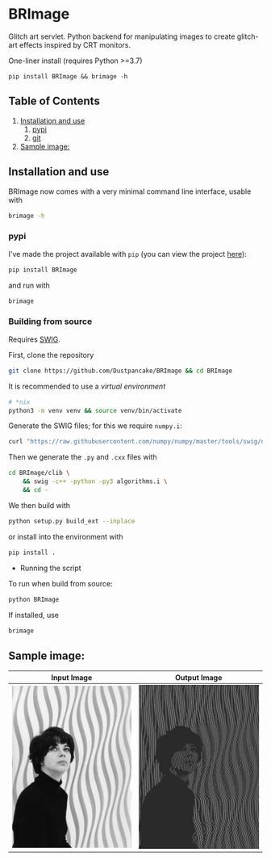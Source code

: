 # BRImage
Glitch art servlet. Python backend for manipulating images to create glitch-art effects inspired by CRT monitors.

One-liner install (requires Python >=3.7)
```
pip install BRImage && brimage -h
```

<!--BEGIN TOC-->
## Table of Contents
1. [Installation and use](#toc-sub-tag-0)
	1. [pypi](#toc-sub-tag-1)
	2. [git](#toc-sub-tag-2)
2. [Sample image:](#toc-sub-tag-3)
<!--END TOC-->

## Installation and use <a name="toc-sub-tag-0"></a>
BRImage now comes with a very minimal command line interface, usable with
```bash
brimage -h
```

### pypi <a name="toc-sub-tag-1"></a>
I've made the project available with `pip` (you can view the project [here](https://pypi.org/project/BRImage/)):
```bash
pip install BRImage
```

and run with
```bash
brimage
```

### Building from source <a name="toc-sub-tag-2"></a>
Requires [SWIG](http://swig.org/).

First, clone the repository
```bash
git clone https://github.com/Dustpancake/BRImage && cd BRImage
```
It is recommended to use a *virtual environment*
```bash
# *nix
python3 -m venv venv && source venv/bin/activate
```

Generate the SWIG files; for this we require `numpy.i`:
```bash
curl "https://raw.githubusercontent.com/numpy/numpy/master/tools/swig/numpy.i" > BRImage/clib/numpy.i
```
Then we generate the `.py` and `.cxx` files with
```bash
cd BRImage/clib \
    && swig -c++ -python -py3 algorithms.i \
    && cd -
```
We then build with
```bash
python setup.py build_ext --inplace
```

or install into the environment with 
```bash
pip install .
```
- Running the script

To run when build from source:
```bash
python BRImage
```

If installed, use
```bash
brimage
```

## Sample image: <a name="toc-sub-tag-3"></a>

Input Image            |  Output Image
:-------------------------:|:-------------------------:
![](https://github.com/Dustpancake/BRImage/blob/master/sample-image.jpg)  |  ![](https://github.com/Dustpancake/BRImage/blob/master/sample-glitch.jpg)
